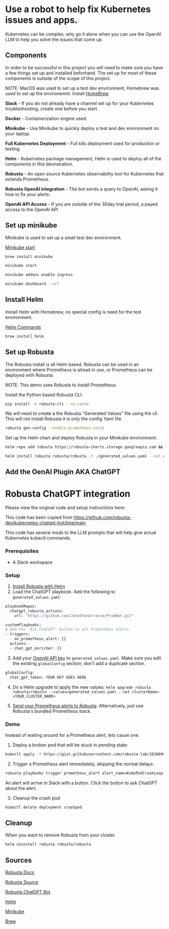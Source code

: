 # Use a robot to help fix Kubernetes issues and apps.

Kubernetes can be complex, why go it alone when you can use the OpenAI LLM to help you solve the issues that come up.

## Components

In order to be successful in this project you will need to make sure you have a few things set up and installed beforhand. The set up for most of these components is outside of the scope of this project.

NOTE: MacOS was used to set up a test dev environment, Homebrew was used to set up the environemnt. Install [HomeBrew](https://brew.sh)

**Slack** - If you do not already have a channel set up for your Kubernetes troubleshooting, create one before you start. 

**Docker** - Containerization engine used.

**Minikube** - Use Minikube to quickly deploy a test and dev environment on your laptop. 

**Full Kubernetes Deployemnt** - Full k8s deployment used for production or testing.

**Helm** - Kubernetes package management, Helm is used to deploy all of the components in this deonstration.

**Robusta** - An open source Kubernetes observability tool for Kubernetes that extends Prometheus.

**Robusta OpenAI integration** - The bot sends a query to OpenAI, asking it how to fix your alerts.

**OpenAI API Access** - If you are outside of the 30day trial period, a payed access to the OpenAI API 


## Set up minikube

Minikube is used to set up a small test dev environment. 

[Minikube start](https://minikube.sigs.k8s.io/docs/start/)

```bash
brew install minikube

minikube start

minikube addons enable ingress

minikube dashboard --url
```

## Install Helm

Install Helm with Homebrew, no special config is need for the test environment.

[Helm Commands](https://helm.sh/docs/helm/)

```bash
brew install helm
```

## Set up Robusta

The Robusta install is all Helm based. Robusta can be used in an environment where Prometheus is alread in use, or Prometheus can be deployed with Robusta.

NOTE: This demo uses Robusta to install Prometheus.

Install the Python based Robusta CLI.
```bash
pip install -U robusta-cli --no-cache
```

We will need to create a the Robusta "Generated Values" file using the cli. This will not install Robusta it is only the config Yaml file.

```bash
robusta gen-config --enable-prometheus-stack
```

Set up the Helm chart and deploy Robusta in your Minikube environment.


```bash
helm repo add robusta https://robusta-charts.storage.googleapis.com && helm repo update

helm install robusta robusta/robusta -f ./generated_values.yaml --set clusterName=PromBot
```

## Add the OenAI Plugin AKA ChatGPT

# Robusta ChatGPT integration

Please view the original code and setup instructions here:

This code has been copied from https://github.com/robusta-dev/kubernetes-chatgpt-bot/tree/main

This code has several mods to the LLM prompts that will help give actual Kubernetes kubectl commands.

### Prerequisites
* A Slack workspace

### Setup
1. [Install Robusta with Helm](https://docs.robusta.dev/master/installation.html)
2. Load the ChatGPT playbook. Add the following to `generated_values.yaml`: 

```bash
playbookRepos:
  chatgpt_robusta_actions:
    url: "https://github.com/JonathanArrance/PromBot.git"

customPlaybooks:
# Add the 'Ask ChatGPT' button to all Prometheus alerts
- triggers:
  - on_prometheus_alert: {}
  actions:
  - chat_gpt_enricher: {}
```

3. Add your [OpenAI API key](https://beta.openai.com/account/api-keys) to `generated_values.yaml`. Make sure you edit the existing `globalConfig` section, don't add a duplicate section.

```bash
globalConfig:
  chat_gpt_token: YOUR KEY GOES HERE
```

4. Do a Helm upgrade to apply the new values: `helm upgrade robusta robusta/robusta --values=generated_values.yaml --set clusterName=<YOUR_CLUSTER_NAME>`

5. [Send your Prometheus alerts to Robusta](https://docs.robusta.dev/master/user-guide/alert-manager.html). Alternatively, just use Robusta's bundled Prometheus stack.

### Demo
Instead of waiting around for a Prometheus alert, lets cause one.

1. Deploy a broken pod that will be stuck in pending state:

```bash
kubectl apply -f https://gist.githubusercontent.com/robusta-lab/283609047306dc1f05cf59806ade30b6/raw
```

2. Trigger a Prometheus alert immediately, skipping the normal delays:

```bash
robusta playbooks trigger prometheus_alert alert_name=KubePodCrashLooping namespace=default pod_name=example-pod
```

An alert will arrive in Slack with a button. Click the button to ask ChatGPT about the alert.

3. Cleanup the crash pod

```bash
kubectl delete deployment crashpod
```

## Cleanup

When you want to remove Robusta from your cluster.

```bash
helm uninstall robusta robusta/robusta
```

## Sources

[Robusta Docs](https://docs.robusta.dev/master/)

[Robusta Source](https://github.com/robusta-dev/robusta)

[Robusta ChatGPT Bot](https://github.com/robusta-dev/kubernetes-chatgpt-bot/tree/main)

[Helm](https://helm.sh)

[Minikube](https://minikube.sigs.k8s.io/docs/)

[Brew](https://brew.sh)
